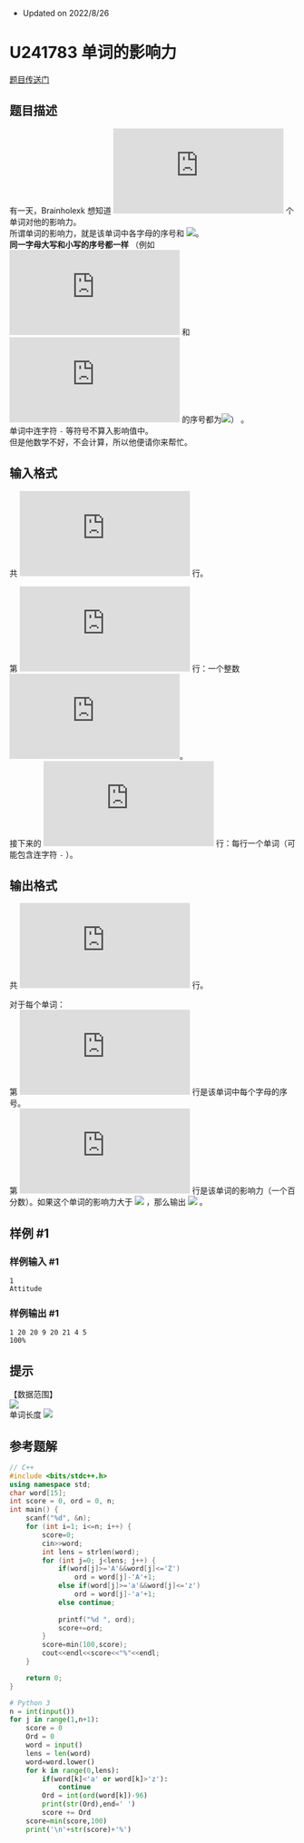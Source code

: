 - Updated on 2022/8/26

# U241783 单词的影响力

[题目传送门](https://www.luogu.com.cn/problem/U241783)

## 题目描述

有一天，Brainholexk 想知道 ![](http://latex.codecogs.com/gif.latex?n) 个单词对他的影响力。  
所谓单词的影响力，就是该单词中各字母的序号和 ![](http://latex.codecogs.com/gif.latex?\times\text{100\%})。  
 **同一字母大写和小写的序号都一样** （例如 ![](http://latex.codecogs.com/gif.latex?A) 和 ![](http://latex.codecogs.com/gif.latex?a) 的序号都为![](http://latex.codecogs.com/gif.latex?\text{1})） 。  
单词中连字符 `-` 等符号不算入影响值中。  
但是他数学不好，不会计算，所以他便请你来帮忙。

## 输入格式

共 ![](http://latex.codecogs.com/gif.latex?n+1) 行。  

第 ![](http://latex.codecogs.com/gif.latex?1) 行：一个整数 ![](http://latex.codecogs.com/gif.latex?n)。  
接下来的 ![](http://latex.codecogs.com/gif.latex?n) 行：每行一个单词（可能包含连字符 `-` ）。

## 输出格式

共 ![](http://latex.codecogs.com/gif.latex?2n) 行。  

对于每个单词：  
第 ![](http://latex.codecogs.com/gif.latex?1) 行是该单词中每个字母的序号。  
第 ![](http://latex.codecogs.com/gif.latex?2) 行是该单词的影响力（一个百分数）。如果这个单词的影响力大于 ![](http://latex.codecogs.com/gif.latex?100\%) ，那么输出 ![](http://latex.codecogs.com/gif.latex?100\%) 。

## 样例 #1

### 样例输入 #1

```
1
Attitude
```

### 样例输出 #1

```
1 20 20 9 20 21 4 5 
100%
```

## 提示

【数据范围】  
![](http://latex.codecogs.com/gif.latex?1\leq{n}\leq{300})  
单词长度 ![](http://latex.codecogs.com/gif.latex?\leq{15})

## 参考题解
```cpp
// C++
#include <bits/stdc++.h>
using namespace std;
char word[15];
int score = 0, ord = 0, n;
int main() {
	scanf("%d", &n);
	for (int i=1; i<=n; i++) {
		score=0;
		cin>>word;
		int lens = strlen(word);
		for (int j=0; j<lens; j++) {
			if(word[j]>='A'&&word[j]<='Z')
				ord = word[j]-'A'+1;
			else if(word[j]>='a'&&word[j]<='z')
				ord = word[j]-'a'+1;
			else continue;
			
			printf("%d ", ord);
			score+=ord;
		}
		score=min(100,score);
		cout<<endl<<score<<"%"<<endl;
	}

	return 0;
}
```
```python
# Python 3
n = int(input())
for j in range(1,n+1):
    score = 0
    Ord = 0
    word = input()
    lens = len(word)
    word=word.lower()
    for k in range(0,lens):
        if(word[k]<'a' or word[k]>'z'):
            continue
        Ord = int(ord(word[k])-96)
        print(str(Ord),end=' ')
        score += Ord
    score=min(score,100)
    print('\n'+str(score)+'%')
```
